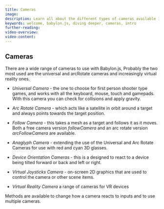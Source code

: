 ```yaml
---
title: Cameras
image: 
description: Learn all about the different types of cameras available in Babylon.js.
keywords: welcome, babylon.js, diving deeper, cameras, intro
further-reading:
video-overview:
video-content:
---
```


## Cameras

There are a wide range of cameras to use with Babylon.js, Probably the two most used are the universal and arcRotate cameras and increasingly virtual reality ones.

* _Universal Camera_ - the one to choose for first person shooter type games, and works with all the keyboard, mouse, touch and gamepads. With this camera you can check for collisions and apply gravity.
* _Arc Rotate Camera_ - which acts like a satellite in orbit around a target and always points towards the target position.
* _Follow Camera_ - this takes a mesh as a target and follows it as it moves. Both a free camera version _followCamera_ and an arc rotate version _arcFollowCamera_ are available.
* _Anaglyph Camera_ - extending the use of the Universal and Arc Rotate Cameras for use with red and cyan 3D glasses. 
* _Device Orientation Cameras_ - this is a designed to react to a device being tilted forward or back and left or right. 
* _Virtual Joysticks Camera_ - on-screen 2D graphics that are used to control the camera or other scene items. 

* _Virtual Reality Camera_ a range of cameras for VR devices

Methods are available to change how a camera reacts to inputs and to use multiple cameras.